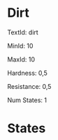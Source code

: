 # Dirt

TextId: dirt

MinId: 10

MaxId: 10

Hardness: 0,5

Resistance: 0,5


Num States: 1

# States
```

```